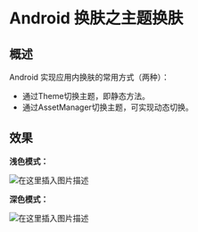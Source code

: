# Android 换肤之主题换肤

## 概述

 Android 实现应用内换肤的常用方式（两种）：

- 通过Theme切换主题，即静态方法。
- 通过AssetManager切换主题，可实现动态切换。



## 效果

**浅色模式：**

![在这里插入图片描述](https://img-blog.csdnimg.cn/direct/e9ffd2592b274223868161877c0a558c.png)

**深色模式：**

![在这里插入图片描述](https://img-blog.csdnimg.cn/direct/2fa8af9b6c9e495eb78b5f99b988e4ce.png)